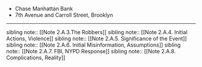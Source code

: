 - Chase Manhattan Bank
- 7th Avenue and Carroll Street, Brooklyn

---
sibling note:: [[Note 2.A.3.The Robbers]]
sibling note:: [[Note 2.A.4. Initial Actions, Violence]]
sibling note:: [[Note 2.A.5. Significance of the Event]]
sibling note:: [[Note 2.A.6. Initial Misinformation, Assumptions]]
sibling note:: [[Note 2.A.7. FBI, NYPD Response]]
sibling note:: [[Note 2.A.8. Complications, Reality]]